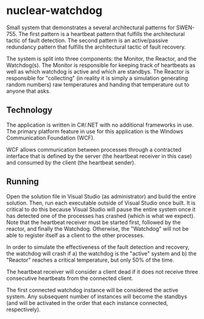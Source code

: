 # nuclear-watchdog

Small system that demonstrates a several architectural patterns for SWEN-755.
The first pattern is a heartbeat pattern that fulfills the architectural tactic
of fault detection. The second pattern is an active/passive redundancy pattern
that fulfills the architectural tactic of fault recovery.

The system is split into three components: the Monitor, the Reactor, and the
Watchdog(s). The Monitor is responsible for keeping track of heartbeats as well
as which watchdog is active and which are standbys. The Reactor is responsible
for "collecting" (in reality it is simply a simulation generating random
numbers) raw temperatures and handing that temperature out to anyone that asks.

## Technology

The application is written in C#/.NET with no additional frameworks in use. The
primary platform feature in use for this application is the Windows Communication
Foundation (WCF).

WCF allows communication between processes through a contracted interface that is
defined by the server (the heartbeat receiver in this case) and consumed by the
client (the heartbeat sender).

## Running

Open the solution file in Visual Studio (as administrator) and build the entire
solution. Then, run each executable outside of Visual Studio once built. It is
critical to do this because Visual Studio will pause the entire system once it
has detected one of the processes has crashed (which is what we expect). Note
that the heartbeat receiver must be started first, followed by the reactor, and
finally the Watchdog. Otherwise, the "Watchdog" will not be able to register
itself as a client to the other processes.

In order to simulate the effectiveness of the fault detection and recovery, the
watchdog will crash if a) the watchdog is the "active" system and b) the "Reactor"
reaches a critical temperature, but only 50% of the time.

The heartbeat receiver will consider a client dead if it does not receive three
consecutive heartbeats from the connected client.

The first connected watchdog instance will be considered the active system. Any
subsequent number of instances will become the standbys (and will be activated in
the order that each instance connected, respectively).